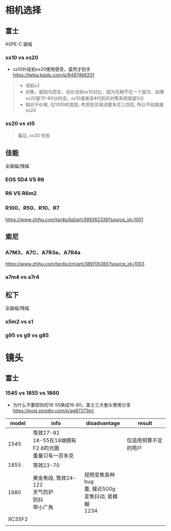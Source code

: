 

# 相机选择

## 富士

ASPE-C 画幅

### xs10 vs xs20
+ xs10升级到xs20使用感受，虽然才到手 https://tieba.baidu.com/p/8487466201
> + 续航x2
> + 对焦，就拍鸟而言，没办法和xs10对比，因为压根不在一个层次，如果xs20是70-80分的话，xs10或者说4代机的对焦系统就是5分
> + 相对于价格, 仅1000的差距, 考虑到买电池要多花三四百, 所以不如直接 xs20

### xs20 vs xt5

> 最后, xs20 优胜

## 佳能
全画幅/残幅

### EOS 5D4 VS R6

### R6 VS R6m2

### R100、R50、R10、R7
https://www.zhihu.com/tardis/bd/art/399262339?source_id=1001

## 索尼
### A7M3、A7C、A7R3a、A7R4a
https://www.zhihu.com/tardis/zm/art/389705365?source_id=1003

### a7m4 vs a7r4

## 松下
全画幅/残幅

### s5m2 vs s1

### g95 vs g9 vs g85

# 镜头

## 富士

### 1545 vs 1855 vs 1860

+ 为什么不要把你的18-55换成16-80，富士三大套头使用分享 https://post.smzdm.com/p/ag87273m/

| model | info | disadvantage | result |
| ----- | --------- | ------------ | --- |
| 1545  | 等效27-82<br>18-55在18端拥有F2.8的光圈<br>重量只有一百多克<br> |              | 仅适用预算不足的用户 |
| 1855  | 等效23-70<br> |              ||
| 1680 | 黄金焦段, 等效24-122<br>天气防护<br>防抖<br>带小广角<br> | 视频变焦各种bug<br>重, 接近500g<br>变焦抖动, 易模糊<br>1234 | |
| XC35F2 |  |  | |
|  |  |  | |

